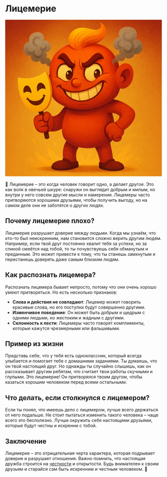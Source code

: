 # Лицемерие

![Персонаж](/WORK/life/personal_qualities/data/pictures/Лицемерие.png)

🐺 Лицемерие – это когда человек говорит одно, а делает другое. Это как волк в овечьей шкуре: снаружи он выглядит добрым и милым, но внутри у него совсем другие мысли и намерения. Лицемеры часто притворяются хорошими друзьями, чтобы получить выгоду, но на самом деле они не заботятся о других людях. 

## Почему лицемерие плохо?

Лицемерие разрушает доверие между людьми. Когда мы узнаём, что кто-то был неискренним, нам становится сложно верить другим людям. Например, если твой друг постоянно хвалит тебя за успехи, но за спиной смеётся над тобой, то ты почувствуешь себя обманутым и преданным. Это может привести к тому, что ты станешь замкнутым и перестанешь доверять даже самым близким людям.

## Как распознать лицемера?

Распознать лицемера бывает непросто, потому что они очень хорошо умеют притворяться. Но есть несколько признаков:
- **Слова и действия не совпадают**: Лицемер может говорить красивые слова, но его поступки будут совершенно другими.
- **Изменчивое поведение**: Он может быть добрым и щедрым с одними людьми, но жестоким и жадным с другими.
- **Склонность к лести**: Лицемеры часто говорят комплименты, которые кажутся чрезмерными или фальшивыми.

## Пример из жизни

Представь себе, что у тебя есть одноклассник, который всегда улыбается и помогает тебе с домашними заданиями. Ты думаешь, что он твой настоящий друг. Но однажды ты случайно слышишь, как он рассказывает другим ребятам, что считает твои работы скучными и глупыми. Это лицемерие! Он притворялся твоим другом, чтобы казаться хорошим человеком перед всеми остальными.

## Что делать, если столкнулся с лицемером?

Если ты понял, что имеешь дело с лицемером, лучше всего держаться от него подальше. Не стоит пытаться изменить такого человека – чаще всего это бесполезно. Лучше окружить себя настоящими друзьями, которые будут честны и искренни с тобой.

## Заключение

Лицемерие – это отрицательная черта характера, которая подрывает доверие и разрушает отношения. Важно помнить, что настоящая дружба строится на [честности](Честность.md) и открытости. Будь внимателен к своим друзьям и старайся сам быть искренним и честным человеком. 🌟